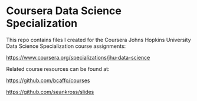# Coursera Data Science Specialization

This repo contains files I created for the Coursera Johns Hopkins University Data Science Specialization course assignments:

https://www.coursera.org/specializations/jhu-data-science

Related course resources can be found at:

https://github.com/bcaffo/courses

https://github.com/seankross/slides
